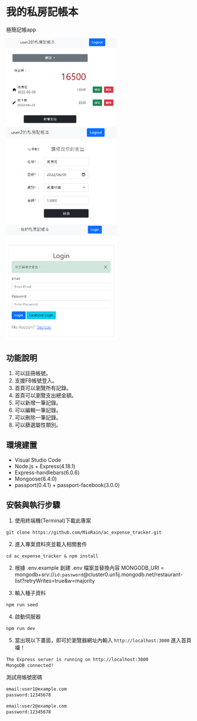 # 我的私房記帳本

極簡記帳app

<img src="public/images/001.png" alt="drawing" width="300px"/>
<img src="public/images/002.png" alt="drawing" width="300px"/>
<img src="public/images/003.png" alt="drawing" width="300px"/>

## 功能說明

1. 可以註冊帳號。
2. 支援FB帳號登入。
3. 首頁可以瀏覽所有記錄。
4. 首頁可以瀏覽支出總金額。
5. 可以新增一筆記錄。
6. 可以編輯一筆記錄。
7. 可以刪除一筆記錄。
8. 可以篩選屬性類別。

## 環境建置
- Visual Studio Code
- Node.js + Express(4.18.1)
- Express-handlebars(6.0.6)
- Mongoose(6.4.0)
- passport(0.4.1) + passport-facebook(3.0.0)

## 安裝與執行步驟
1. 使用終端機(Terminal)下載此專案
```
git clone https://github.com/MioRain/ac_expense_tracker.git
```
2. 進入專案資料夾並載入相關套件
```
cd ac_expense_tracker & npm install
```
2. 根據 .env.example 創建 .env 檔案並替換內容
MONGODB_URI = mongodb+srv://`id:password`@cluster0.un1ij.mongodb.net/restaurant-list?retryWrites=true&w=majority

3. 輸入種子資料
```
npm run seed
```

4. 啟動伺服器
```
npm run dev
```
5. 當出現以下畫面，即可於瀏覽器網址內輸入 `http://localhost:3000` 進入首頁囉！
```
The Express server is running on http://localhost:3000
MongoDB connected!
```

測試用帳號密碼
```
email:user1@example.com
password:12345678
```
```
email:user2@example.com
password:12345678
```
